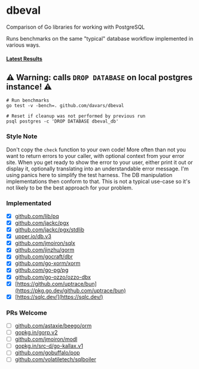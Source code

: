 # dbeval
Comparison of Go libraries for working with PostgreSQL

Runs benchmarks on the same "typical" database workflow implemented in various ways.

#### [Latest Results](https://github.com/davars/dbeval/blob/master/results.txt)

## ⚠️ Warning: calls `DROP DATABASE` on local postgres instance! ⚠️

```
# Run benchmarks
go test -v -bench=. github.com/davars/dbeval

# Reset if cleanup was not performed by previous run
psql postgres -c 'DROP DATABASE dbeval_db'
```

### Style Note
Don't copy the `check` function to your own code!  More often than not you want to return errors to your caller, with
optional context from your error site.  When you get ready to show the error to your user, either print it out or
display it, optionally translating into an understandable error message.  I'm using panics here to simplify the test
harness.  The DB manipulation implementations then conform to that.  This is not a typical use-case so it's not likely
to be the best approach for your problem.

### Implementated
- [x] [github.com/lib/pq](https://pkg.go.dev/github.com/lib/pq)
- [x] [github.com/jackc/pgx](https://pkg.go.dev/github.com/jackc/pgx)
- [x] [github.com/jackc/pgx/stdlib](https://pkg.go.dev/github.com/jackc/pgx/stdlib)
- [x] [upper.io/db.v3](https://pkg.go.dev/upper.io/db.v3)
- [x] [github.com/jmoiron/sqlx](https://pkg.go.dev/github.com/jmoiron/sqlx)
- [x] [github.com/jinzhu/gorm](https://pkg.go.dev/github.com/jinzhu/gorm)
- [x] [github.com/gocraft/dbr](https://pkg.go.dev/github.com/gocraft/dbr)
- [x] [github.com/go-xorm/xorm](https://pkg.go.dev/github.com/go-xorm/xorm)
- [x] [github.com/go-pg/pg](https://pkg.go.dev/github.com/go-pg/pg)
- [x] [github.com/go-ozzo/ozzo-dbx](https://pkg.go.dev/github.com/go-ozzo/ozzo-dbx)
- [x] [https://github.com/uptrace/bun](https://pkg.go.dev/github.com/uptrace/bun)
- [x] [https://sqlc.dev/](https://sqlc.dev/)

### PRs Welcome
- [ ] [github.com/astaxie/beego/orm](https://pkg.go.dev/github.com/astaxie/beego/orm)
- [ ] [gopkg.in/gorp.v2](https://pkg.go.dev/gopkg.in/gorp.v2)
- [ ] [github.com/jmoiron/modl](https://pkg.go.dev/github.com/jmoiron/modl)
- [ ] [gopkg.in/src-d/go-kallax.v1](https://pkg.go.dev/gopkg.in/src-d/go-kallax.v1)
- [ ] [github.com/gobuffalo/pop](https://pkg.go.dev/github.com/gobuffalo/pop)
- [ ] [github.com/volatiletech/sqlboiler](https://pkg.go.dev/github.com/volatiletech/sqlboiler)
